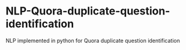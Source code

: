 # NLP-Quora-duplicate-question-identification
NLP implemented in python for Quora duplicate question identification
